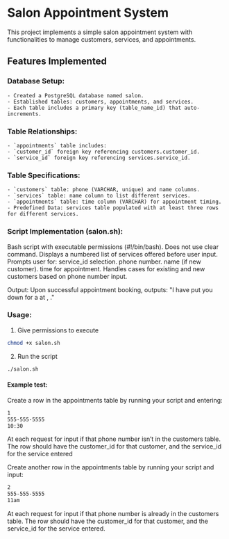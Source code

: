 # Salon Appointment System
This project implements a simple salon appointment system with functionalities to manage customers, services, and appointments.

## Features Implemented
### Database Setup:
    - Created a PostgreSQL database named salon.
    - Established tables: customers, appointments, and services.
    - Each table includes a primary key (table_name_id) that auto-increments.

### Table Relationships:
    - `appointments` table includes:
    - `customer_id` foreign key referencing customers.customer_id.
    - `service_id` foreign key referencing services.service_id.

### Table Specifications:
    - `customers` table: phone (VARCHAR, unique) and name columns.
    - `services` table: name column to list different services.
    - `appointments` table: time column (VARCHAR) for appointment timing.
    - Predefined Data: services table populated with at least three rows for different services.

### Script Implementation (salon.sh):
Bash script with executable permissions (#!/bin/bash).
Does not use clear command.
Displays a numbered list of services offered before user input.
Prompts user for:
    service_id selection.
    phone number.
    name (if new customer).
    time for appointment.
Handles cases for existing and new customers based on phone number input.

Output: Upon successful appointment booking, outputs: "I have put you down for a <service> at <time>, <name>."

### Usage:
1. Give permissions to execute
```sh
chmod +x salon.sh
```
2. Run the script
```sh
./salon.sh
```
#### Example test:
Create a row in the appointments table by running your script and entering:
```sh
1
555-555-5555
10:30
``` 
At each request for input if that phone number isn’t in the customers table. 
The row should have the customer_id for that customer, and the service_id for the service entered

Create another row in the appointments table by running your script and input:
```sh
2
555-555-5555
11am 
```
At each request for input if that phone number is already in the customers table.
The row should have the customer_id for that customer, and the service_id for the service entered.